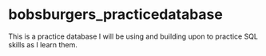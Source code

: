 # bobsburgers_practicedatabase
This is a practice database I will be using and building upon to practice SQL skills as I learn them. 
